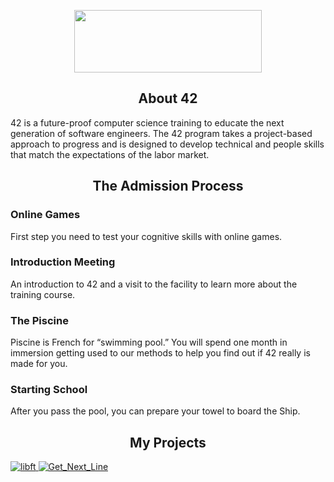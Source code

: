 <p align="center">
  <img width="300" height="100" src="https://miro.medium.com/max/1400/1*eliFAe2EAr55Oj_FuqB_yw.png">
</p>

<h2 align="center">About 42</h2>
<p> 42 is a future-proof computer science training to educate the next generation of software engineers. The 42 program takes a project-based approach to progress and is designed to develop technical and people skills that match the expectations of the labor market.</p>
<h2 align="center">The Admission Process</h2>
<h3>Online Games</h3>
<p1> First step you need to test your cognitive skills with online games.</p>
<h3>Introduction Meeting</h3>
<p1> An introduction to 42 and a visit to the facility to learn more about the training course.</p>
<h3>The Piscine</h3>
<p1> Piscine is French for “swimming pool.” You will spend one month in immersion getting used to our methods to help you find out if 42 really is made for you.</p>
<h3>Starting School</h3>
<p1> After you pass the pool, you can prepare your towel to board the Ship.</p>
<h2 align="center">My Projects</h2>
<a href ="https://github.com/thaliaasmc/42-school/tree/main/Libft"><img src="https://game.42sp.org.br/static/assets/achievements/libftm.png" alt="libft"/>
<a href ="https://github.com/thaliaasmc/42-school/tree/main/Get_Next_Line"><img src="https://game.42sp.org.br/static/assets/achievements/get_next_linem.png" alt="Get_Next_Line"/>
</a>
